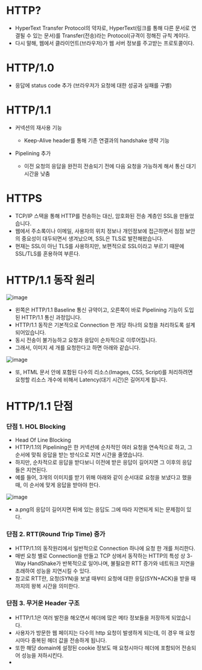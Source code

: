 <h1> HTTP? </h1>

- HyperText Transfer Protocol의 약자로, HyperText(링크를 통해 다른 문서로 연결될 수 있는 문서)를 Transfer(전송)라는 Protocol(규격이 정해진 규칙 
계이다.
- 다시 말해, 웹에서 클라이언트(브라우저)가 웹 서버 정보를 주고받는 프로토콜이다.

<h1> HTTP/1.0 </h1>

- 응답에 status code 추가 (브라우저가 요청에 대한 성공과 실패를 구별)

<h1> HTTP/1.1 </h1>

- 커넥션의 재사용 기능
  - Keep-Alive header를 통해 기존 연결과의 handshake 생략 기능

- Pipelining 추가
  - 이전 요청의 응답을 완전히 전송되기 전에 다음 요청을 가능하게 해서 통신 대기 시간을 낮춤
 
 
 <h1> HTTPS </h1>
 
 - TCP/IP 스택을 통해 HTTP를 전송하는 대신, 암호화된 전송 계층인 SSL을 만들었습니다.
 - 웹에서 주소록이나 이메일, 사용자의 위치 정보나 개인정보에 접근하면서 점점 보안의 중요성이 대두되면서 생겨났으며, SSL은 TLS로 발전해왔습니다.
 - 현재는 SSL이 아닌 TLS를 사용하지만, 보편적으로 SSL이라고 부르기 때문에 SSL/TLS를 혼용하여 부른다.

<h1> HTTP/1.1 동작 원리 </h1>

![image](https://user-images.githubusercontent.com/62228401/218254784-c5599da3-fd5d-4174-9942-938de8331a49.png)

- 왼쪽은 HTTP/1.1 Baseline 통신 규약이고, 오른쪽이 바로 Pipelining 기능이 도입된 HTTP/1.1 통신 과정입니다.
- HTTP/1.1 동작은 기본적으로 Connection 한 개당 하나의 요청을 처리하도록 설계되어있습니다.
- 동시 전송이 불가능하고 요청과 응답이 순차적으로 이루어집니다.
- 그래서, 이미지 세 개를 요청한다고 하면 아래와 같습니다.

![image](https://user-images.githubusercontent.com/62228401/218254860-142fea53-45bb-4d13-8386-9bdb2bb59e0d.png)

- 또, HTML 문서 안에 포함된 다수의 리소스(Images, CSS, Script)를 처리하려면 요청할 리소스 개수에 비해서 Latency(대기 시간)은 길어지게 됩니다.

<h1> HTTP/1.1 단점 </h1>

<h3> 단점 1. HOL Blocking </h3>

- Head Of Line Blocking
- HTTP/1.1의 Pipelining은 한 커넥션에 순차적인 여러 요청을 연속적으로 하고, 그 순서에 맞춰 응답을 받는 방식으로 지연 시간을 줄였습니다.
- 하지만, 순차적으로 응답을 받다보니 이전에 받은 응답이 길어지면 그 이후의 응답들은 지연된다.
- 예를 들어, 3개의 이미지를 받기 위해 아래와 같이 순서대로 요청을 보냈다고 했을 때, 이 순서에 맞게 응답을 받아야 한다.

![image](https://user-images.githubusercontent.com/62228401/218255029-9d3d875f-c35c-4add-9346-0256bfbdb23c.png)

- a.png의 응답이 길어지면 뒤에 있는 응답도 그에 따라 지연되게 되는 문제점이 있다.

<h3> 단점 2. RTT(Round Trip Time) 증가 </h3>

- HTTP/1.1의 동작원리에서 일반적으로 Connection 하나에 요청 한 개를 처리한다.
- 매번 요청 별로 Connection을 만들고 TCP 상에서 동작하는 HTTP의 특성 상 3-Way HandShake가 반복적으로 일어나며, 불필요한 RTT 증가와 네트워크 지연을 초래하여 성능을 지연시킬 수 있다.
- 참고로 RTT란, 요청(SYN)을 보낼 때부터 요청에 대한 응답(SYN+ACK)을 받을 때까지의 왕복 시간을 의미한다.

<h3> 단점 3. 무거운 Header 구조 </h3>

- HTTP/1.1은 여러 발전을 해오면서 헤더에 많은 메타 정보들을 저장하게 되었습니다.
- 사용자가 방문한 웹 페이지는 다수의 http 요청이 발생하게 되는데, 이 경우 매 요청 시마다 중복된 헤더 값을 전송하게 됩니다.
- 또한 해당 domain에 설정된 cookie 정보도 매 요청시마다 헤더에 포함되어 전송되어 성능을 저하시킨다.
- 
